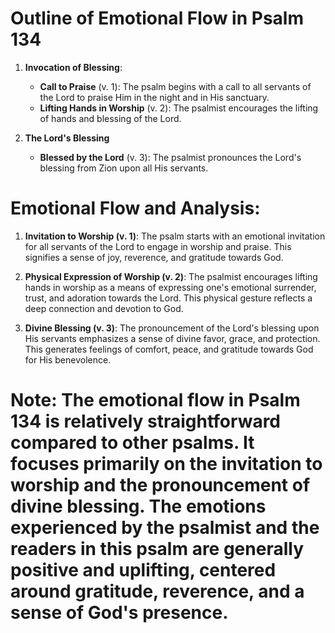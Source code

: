 # Outline of Emotional Flow in Psalm 134

1. **Invocation of Blessing**:
    - **Call to Praise** (v. 1): The psalm begins with a call to all servants of the Lord to praise Him in the night and in His sanctuary.
    - **Lifting Hands in Worship** (v. 2): The psalmist encourages the lifting of hands and blessing of the Lord.

2. **The Lord's Blessing**
    - **Blessed by the Lord** (v. 3): The psalmist pronounces the Lord's blessing from Zion upon all His servants.

# Emotional Flow and Analysis:

1. **Invitation to Worship (v. 1)**: The psalm starts with an emotional invitation for all servants of the Lord to engage in worship and praise. This signifies a sense of joy, reverence, and gratitude towards God.

2. **Physical Expression of Worship (v. 2)**: The psalmist encourages lifting hands in worship as a means of expressing one's emotional surrender, trust, and adoration towards the Lord. This physical gesture reflects a deep connection and devotion to God.

3. **Divine Blessing (v. 3)**: The pronouncement of the Lord's blessing upon His servants emphasizes a sense of divine favor, grace, and protection. This generates feelings of comfort, peace, and gratitude towards God for His benevolence.

# Note: The emotional flow in Psalm 134 is relatively straightforward compared to other psalms. It focuses primarily on the invitation to worship and the pronouncement of divine blessing. The emotions experienced by the psalmist and the readers in this psalm are generally positive and uplifting, centered around gratitude, reverence, and a sense of God's presence.
